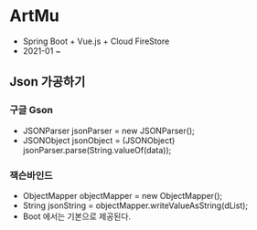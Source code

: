 # ArtMu
- Spring Boot + Vue.js + Cloud FireStore
- 2021-01 ~ 

## Json 가공하기
### 구글 Gson
- JSONParser jsonParser = new JSONParser(); 
- JSONObject jsonObject = (JSONObject) jsonParser.parse(String.valueOf(data));

### 잭슨바인드
- ObjectMapper objectMapper = new ObjectMapper();
- String jsonString = objectMapper.writeValueAsString(dList);
- Boot 에서는 기본으로 제공된다.
